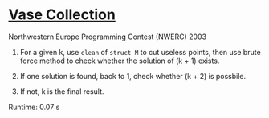 # [Vase Collection](https://open.kattis.com/problems/vase)

Northwestern Europe Programming Contest (NWERC) 2003

1. For a given k, use `clean` of `struct M` to cut useless points, then use brute force method to check whether the solution of (k + 1) exists.

2. If one solution is found, back to 1, check whether (k + 2) is possbile.

3. If not, k is the final result.

Runtime: 0.07 s

